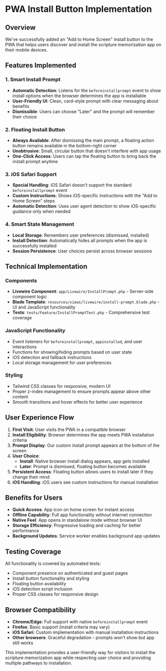 # PWA Install Button Implementation

## Overview
We've successfully added an "Add to Home Screen" install button to the PWA that helps users discover and install the scripture memorization app on their mobile devices.

## Features Implemented

### 1. Smart Install Prompt
- **Automatic Detection**: Listens for the `beforeinstallprompt` event to show install options when the browser determines the app is installable
- **User-Friendly UI**: Clean, card-style prompt with clear messaging about benefits
- **Dismissible**: Users can choose "Later" and the prompt will remember their choice

### 2. Floating Install Button
- **Always Available**: After dismissing the main prompt, a floating action button remains available in the bottom-right corner
- **Unobtrusive**: Small, circular button that doesn't interfere with app usage
- **One-Click Access**: Users can tap the floating button to bring back the install prompt anytime

### 3. iOS Safari Support
- **Special Handling**: iOS Safari doesn't support the standard `beforeinstallprompt` event
- **Custom Instructions**: Shows iOS-specific instructions with the "Add to Home Screen" steps
- **Automatic Detection**: Uses user agent detection to show iOS-specific guidance only when needed

### 4. Smart State Management
- **Local Storage**: Remembers user preferences (dismissed, installed)
- **Install Detection**: Automatically hides all prompts when the app is successfully installed
- **Session Persistence**: User choices persist across browser sessions

## Technical Implementation

### Components
- **Livewire Component**: `app/Livewire/InstallPrompt.php` - Server-side component logic
- **Blade Template**: `resources/views/livewire/install-prompt.blade.php` - UI and JavaScript functionality
- **Tests**: `tests/Feature/InstallPromptTest.php` - Comprehensive test coverage

### JavaScript Functionality
- Event listeners for `beforeinstallprompt`, `appinstalled`, and user interactions
- Functions for showing/hiding prompts based on user state
- iOS detection and fallback instructions
- Local storage management for user preferences

### Styling
- Tailwind CSS classes for responsive, modern UI
- Proper z-index management to ensure prompts appear above other content
- Smooth transitions and hover effects for better user experience

## User Experience Flow

1. **First Visit**: User visits the PWA in a compatible browser
2. **Install Eligibility**: Browser determines the app meets PWA installation criteria
3. **Prompt Display**: Our custom install prompt appears at the bottom of the screen
4. **User Choice**: 
   - **Install**: Native browser install dialog appears, app gets installed
   - **Later**: Prompt is dismissed, floating button becomes available
5. **Persistent Access**: Floating button allows users to install later if they change their mind
6. **iOS Handling**: iOS users see custom instructions for manual installation

## Benefits for Users

- **Quick Access**: App icon on home screen for instant access
- **Offline Capability**: Full app functionality without internet connection
- **Native Feel**: App opens in standalone mode without browser UI
- **Storage Efficiency**: Progressive loading and caching for better performance
- **Background Updates**: Service worker enables background app updates

## Testing Coverage

All functionality is covered by automated tests:
- Component presence on authenticated and guest pages
- Install button functionality and styling
- Floating button availability
- iOS detection script inclusion
- Proper CSS classes for responsive design

## Browser Compatibility

- **Chrome/Edge**: Full support with native `beforeinstallprompt` event
- **Firefox**: Basic support (install criteria may vary)
- **iOS Safari**: Custom implementation with manual installation instructions
- **Other browsers**: Graceful degradation - prompts won't show but app still works

This implementation provides a user-friendly way for visitors to install the scripture memorization app while respecting user choice and providing multiple pathways to installation.

